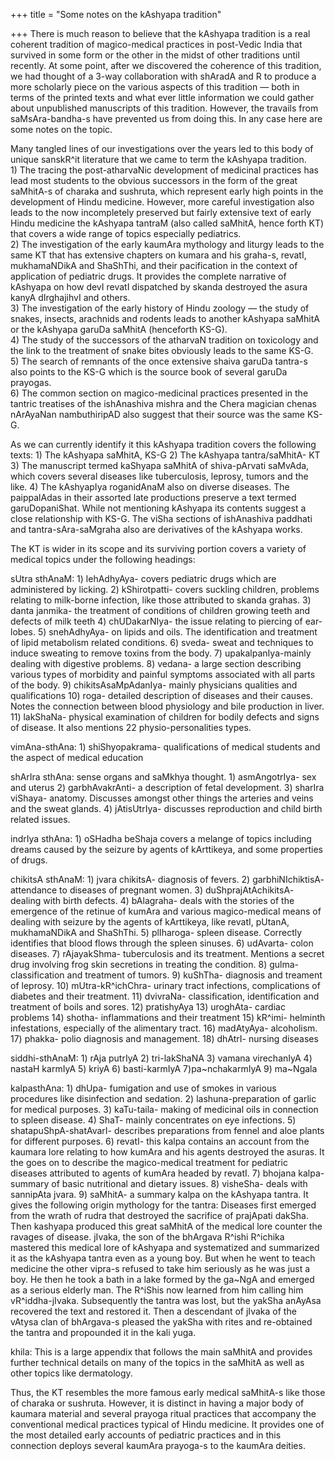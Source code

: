 +++
title = "Some notes on the kAshyapa tradition"

+++
There is much reason to believe that the kAshyapa tradition is a real
coherent tradition of magico-medical practices in post-Vedic India that
survived in some form or the other in the midst of other traditions
until recently. At some point, after we discovered the coherence of this
tradition, we had thought of a 3-way collaboration with shAradA and R to
produce a more scholarly piece on the various aspects of this tradition
— both in terms of the printed texts and what ever little information
we could gather about unpublished manuscripts of this tradition.
However, the travails from saMsAra-bandha-s have prevented us from doing
this. In any case here are some notes on the topic.

Many tangled lines of our investigations over the years led to this body
of unique sanskR^it literature that we came to term the kAshyapa
tradition.  
1\) The tracing the post-atharvaNic development of medicinal practices
has lead most students to the obvious successors in the form of the
great saMhitA-s of charaka and sushruta, which represent early high
points in the development of Hindu medicine. However, more careful
investigation also leads to the now incompletely preserved but fairly
extensive text of early Hindu medicine the kAshyapa tantraM (also called
saMhitA, hence forth KT) that covers a wide range of topics especially
pediatrics.  
2\) The investigation of the early kaumAra mythology and liturgy leads
to the same KT that has extensive chapters on kumara and his graha-s,
revatI, mukhamaNDikA and ShaShThi, and their pacification in the context
of application of pediatric drugs. It provides the complete narrative of
kAshyapa on how devI revatI dispatched by skanda destroyed the asura
kanyA dIrghajihvI and others.  
3\) The investigation of the early history of Hindu zoology — the study
of snakes, insects, arachnids and rodents leads to another kAshyapa
saMhitA or the kAshyapa garuDa saMhitA (henceforth KS-G).  
4\) The study of the successors of the atharvaN tradition on toxicology
and the link to the treatment of snake bites obviously leads to the same
KS-G.  
5\) The search of remnants of the once extensive shaiva garuDa tantra-s
also points to the KS-G which is the source book of several garuDa
prayogas.  
6\) The common section on magico-medicinal practices presented in the
tantric treatises of the ishAnashiva mishra and the Chera magician
chenas nArAyaNan nambuthiripAD also suggest that their source was the
same KS-G.

As we can currently identify it this kAshyapa tradition covers the
following texts: 1) The kAshyapa saMhitA, KS-G 2) The kAshyapa
tantra/saMhitA- KT 3) The manuscript termed kaShyapa saMhitA of
shiva-pArvati saMvAda, which covers several diseases like tuberculosis,
leprosy, tumors and the like. 4) The kAshyapIya roganidAnaM also on
diverse diseases. The paippalAdas in their assorted late productions
preserve a text termed garuDopaniShat. While not mentioning kAshyapa its
contents suggest a close relationship with KS-G. The viSha sections of
ishAnashiva paddhati and tantra-sAra-saMgraha also are derivatives of
the kAshyapa works.

The KT is wider in its scope and its surviving portion covers a variety
of medical topics under the following headings:

sUtra sthAnaM: 1) lehAdhyAya- covers pediatric drugs which are
administered by licking. 2) kShirotpatti- covers suckling children,
problems relating to milk-borne infection, like those attributed to
skanda grahas. 3) danta janmika- the treatment of conditions of children
growing teeth and defects of milk teeth 4) chUDakarNIya- the issue
relating to piercing of ear-lobes. 5) snehAdhyAya- on lipids and oils.
The identification and treatment of lipid metabolism related conditions.
6) sveda- sweat and techniques to induce sweating to remove toxins from
the body. 7) upakalpanIya-mainly dealing with digestive problems. 8)
vedana- a large section describing various types of morbidity and
painful symptoms associated with all parts of the body. 9)
chikitsAsaMpAdanIya- mainly physicians qualities and qualifications 10)
roga- detailed description of diseases and their causes. Notes the
connection between blood physiology and bile production in liver. 11)
lakShaNa- physical examination of children for bodily defects and signs
of disease. It also mentions 22 physio-personalities types.

vimAna-sthAna: 1) shiShyopakrama- qualifications of medical students and
the aspect of medical education

shArIra sthAna: sense organs and saMkhya thought. 1) asmAngotrIya- sex
and uterus 2) garbhAvakrAnti- a description of fetal development. 3)
sharIra viShaya- anatomy. Discusses amongst other things the arteries
and veins and the sweat glands. 4) jAtisUtrIya- discusses reproduction
and child birth related issues.

indrIya sthAna: 1) oSHadha beShaja covers a melange of topics including
dreams caused by the seizure by agents of kArttikeya, and some
properties of drugs.

chikitsA sthAnaM: 1) jvara chikitsA- diagnosis of fevers. 2)
garbhiNIchiktisA- attendance to diseases of pregnant women. 3)
duShprajAtAchikitsA- dealing with birth defects. 4) bAlagraha- deals
with the stories of the emergence of the retinue of kumAra and various
magico-medical means of dealing with seizure by the agents of
kArttikeya, like revatI, pUtanA, mukhamaNDikA and ShaShThi. 5)
plIharoga- spleen disease. Correctly identifies that blood flows through
the spleen sinuses. 6) udAvarta- colon diseases. 7) rAjayakShma-
tuberculosis and its treatment. Mentions a secret drug involving frog
skin secretions in treating the condition. 8) gulma- classification and
treatment of tumors. 9) kuShTha- diagnosis and treament of leprosy. 10)
mUtra-kR^ichChra- urinary tract infections, complications of diabetes
and their treatment. 11) dvivraNa- classification, identification and
treatment of boils and sores. 12) pratishyAya 13) uroghAta- cardiac
problems 14) shotha- inflammations and their treatment 15) kR^imi-
helminth infestations, especially of the alimentary tract. 16)
madAtyAya- alcoholism. 17) phakka- polio diagnosis and management. 18)
dhAtrI- nursing diseases

siddhi-sthAnaM: 1) rAja putrIyA 2) tri-lakShaNA 3) vamana virechanIyA 4)
nastaH karmIyA 5) kriyA 6) basti-karmIyA 7)pa\~nchakarmIyA 9) ma\~Ngala

kalpasthAna: 1) dhUpa- fumigation and use of smokes in various
procedures like disinfection and sedation. 2) lashuna-preparation of
garlic for medical purposes. 3) kaTu-taila- making of medicinal oils in
connection to spleen disease. 4) ShaT- mainly concentrates on eye
infections. 5) shatapuShpA-shatAvarI- describes preparations from fennel
and aloe plants for different purposes. 6) revatI- this kalpa contains
an account from the kaumara lore relating to how kumAra and his agents
destroyed the asuras. It the goes on to describe the magico-medical
treatment for pediatric diseases attributed to agents of kumAra headed
by revatI. 7) bhojana kalpa- summary of basic nutritional and dietary
issues. 8) visheSha- deals with sannipAta jvara. 9) saMhitA- a summary
kalpa on the kAshyapa tantra. It gives the following origin mythology
for the tantra: Diseases first emerged from the wrath of rudra that
destroyed the sacrifice of prajApati dakSha. Then kashyapa produced this
great saMhitA of the medical lore counter the ravages of disease.
jIvaka, the son of the bhArgava R^ishi R^ichika mastered this medical
lore of kAshyapa and systematized and summarized it as the kAshyapa
tantra even as a young boy. But when he went to teach medicine the other
vipra-s refused to take him seriously as he was just a boy. He then he
took a bath in a lake formed by the ga\~NgA and emerged as a serious
elderly man. The R^iShis now learned from him calling him
vR^iddha-jIvaka. Subsequently the tantra was lost, but the yakSha
anAyAsa recovered the text and restored it. Then a descendant of jIvaka
of the vAtysa clan of bhArgava-s pleased the yakSha with rites and
re-obtained the tantra and propounded it in the kali yuga.

khila: This is a large appendix that follows the main saMhitA and
provides further technical details on many of the topics in the saMhitA
as well as other topics like dermatology.

Thus, the KT resembles the more famous early medical saMhitA-s like
those of charaka or sushruta. However, it is distinct in having a major
body of kaumara material and several prayoga ritual practices that
accompany the conventional medical practices typical of Hindu medicine.
It provides one of the most detailed early accounts of pediatric
practices and in this connection deploys several kaumAra prayoga-s to
the kaumAra deities.
